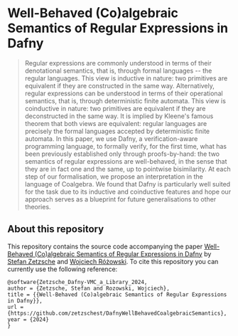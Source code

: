 # Well-Behaved (Co)algebraic Semantics of Regular Expressions in Dafny
> Regular expressions are commonly understood in terms of their denotational semantics, that is, through formal languages -- the regular languages. This view is inductive in nature: two primitives are equivalent if they are constructed in the same way. Alternatively, regular expressions can be understood in terms of their operational semantics, that is, through deterministic finite automata. This view is coinductive in nature: two primitives are equivalent if they are deconstructed in the same way. It is implied by Kleene's famous theorem that both views are equivalent: regular languages are precisely the formal languages accepted by deterministic finite automata. In this paper, we use Dafny, a verification-aware programming language, to formally verify, for the first time, what has been previously established only through proofs-by-hand: the two semantics of regular expressions are well-behaved, in the sense that they are in fact one and the same, up to pointwise bisimilarity. At each step of our formalisation, we propose an interpretation in the language of Coalgebra. We found that Dafny is particularly well suited for the task due to its inductive and coinductive features and hope our approach serves as a blueprint for future generalisations to other theories.

## About this repository

This repository contains the source code accompanying the paper [Well-Behaved (Co)algebraic Semantics of Regular Expressions in Dafny](https://link.springer.com/chapter/10.1007/978-3-031-77019-7_3) by [Stefan Zetzsche](https://zetzsche.st) and [Wojciech Różowski](https://github.com/wkrozowski). To cite this repository you can currently use the following reference:
```  
@software{Zetzsche_Dafny-VMC_a_Library_2024,
author = {Zetzsche, Stefan and Rozowski, Wojciech},
title = {{Well-Behaved (Co)algebraic Semantics of Regular Expressions in Dafny}},
url = {https://github.com/zetzschest/DafnyWellBehavedCoalgebraicSemantics},
year = {2024}
}
```
